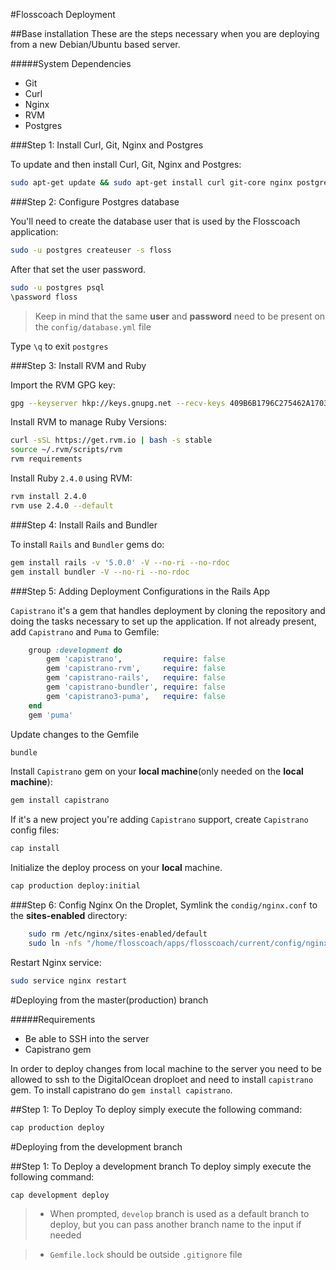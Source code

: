#Flosscoach Deployment


##Base installation
These are the steps necessary when you are deploying from a new Debian/Ubuntu based server.

#####System Dependencies
- Git
- Curl
- Nginx
- RVM
- Postgres

###Step 1: Install Curl, Git, Nginx and Postgres

To update and then install Curl, Git, Nginx and Postgres:

```bash
sudo apt-get update && sudo apt-get install curl git-core nginx postgresql postgresql-contrib libpq-dev -y
```
###Step 2: Configure Postgres database

You'll need to create the database user that is used by the Flosscoach application:

```bash
sudo -u postgres createuser -s floss
```
After that set the user password.
```bash
sudo -u postgres psql
\password floss
```
>Keep in mind that the same **user** and **password** need to be present on the `config/database.yml` file

Type `\q` to exit `postgres`

###Step 3: Install RVM and Ruby

Import the RVM GPG key:
```bash
gpg --keyserver hkp://keys.gnupg.net --recv-keys 409B6B1796C275462A1703113804BB82D39DC0E3
```
Install RVM to manage Ruby Versions:

```bash
curl -sSL https://get.rvm.io | bash -s stable
source ~/.rvm/scripts/rvm
rvm requirements
```
Install Ruby `2.4.0` using RVM:

```bash
rvm install 2.4.0
rvm use 2.4.0 --default
```

###Step 4: Install Rails and Bundler

To install `Rails` and `Bundler` gems do:

```bash
gem install rails -v '5.0.0' -V --no-ri --no-rdoc
gem install bundler -V --no-ri --no-rdoc
```

###Step 5: Adding Deployment Configurations in the Rails App

`Capistrano` it's a gem that handles deployment by cloning the repository and doing the tasks necessary to set up the application.
If not already present, add `Capistrano` and `Puma` to Gemfile: 
```ruby
	group :development do
	    gem 'capistrano',         require: false
	    gem 'capistrano-rvm',     require: false
	    gem 'capistrano-rails',   require: false
	    gem 'capistrano-bundler', require: false
	    gem 'capistrano3-puma',   require: false
	end
	gem 'puma'
```
Update changes to the Gemfile

```bash
bundle
```

Install `Capistrano` gem on your **local machine**(only needed on the **local machine**):

```ruby
gem install capistrano
```
		
If it's a new project you're adding `Capistrano` support, create `Capistrano` config files:

```ruby
cap install
```

Initialize the deploy process on your **local** machine.

```bash
cap production deploy:initial
```

###Step 6: Config Nginx
On the Droplet, Symlink the `condig/nginx.conf` to the **sites-enabled** directory:
```bash
    sudo rm /etc/nginx/sites-enabled/default
    sudo ln -nfs "/home/flosscoach/apps/flosscoach/current/config/nginx.conf" "/etc/nginx/sites-enabled/flosscoach"

```
Restart Nginx service:

```bash
sudo service nginx restart
```

#Deploying from the master(production) branch

#####Requirements
- Be able to SSH into the server
- Capistrano gem


In order to deploy changes from local machine to the server you need to be allowed to ssh to the DigitalOcean droploet and need to install `capistrano` gem. To install capistrano do `gem install capistrano`.

##Step 1: To  Deploy
To deploy simply execute the following command:
```bash
cap production deploy
```

#Deploying from the development branch

##Step 1: To Deploy a development branch
To deploy simply execute the following command:
```bash
cap development deploy
```
> - When prompted, `develop` branch is used as a default branch to deploy, but you can pass another branch name to the input if needed

> - `Gemfile.lock` should be outside `.gitignore` file
